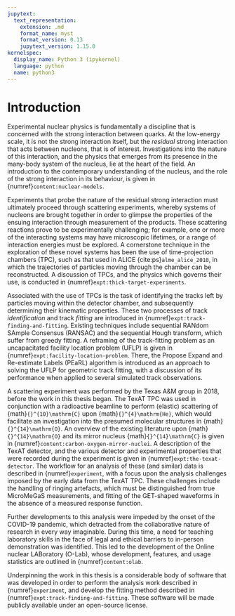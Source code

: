 ```yaml
---
jupytext:
  text_representation:
    extension: .md
    format_name: myst
    format_version: 0.13
    jupytext_version: 1.15.0
kernelspec:
  display_name: Python 3 (ipykernel)
  language: python
  name: python3
---
```


# Introduction

Experimental nuclear physics is fundamentally a discipline that is concerned with the strong interaction between quarks. At the low-energy scale, it is not the strong interaction itself, but the _residual_ strong interaction that acts between nucleons, that is of interest. Investigations into the nature of this interaction, and the physics that emerges from its presence in the many-body system of the nucleus, lie at the heart of the field. An introduction to the contemporary understanding of the nucleus, and the role of the strong interaction in its behaviour, is given in {numref}`content:nuclear-models`.

Experiments that probe the nature of the residual strong interaction must ultimately proceed through scattering experiments, whereby systems of nucleons are brought together in order to glimpse the properties of the ensuing interaction through measurement of the products. These scattering reactions prove to be experimentally challenging; for example, one or more of the interacting systems may have microscopic lifetimes, or a range of interaction energies must be explored. A cornerstone technique in the exploration of these novel systems has been the use of time-projection chambers (TPC), such as that used in ALICE {cite:ps}`alme_alice_2010`, in which the trajectories of particles moving through the chamber can be reconstructed. A discussion of TPCs, and the physics which governs their use, is conducted in {numref}`expt:thick-target-experiments`. 

Associated with the use of TPCs is the task of identifying the tracks left by particles moving within the detector chamber, and subsequently determining their kinematic properties. These two processes of track _identification_ and track _fitting_ are introduced in {numref}`expt:track-finding-and-fitting`. Existing techniques include sequential RANdom SAmple Consensus (RANSAC) and the sequential  Hough transform, which suffer from greedy fitting. A reframing of the track-fitting problem as an uncapacitated facility location problem (UFLP) is given in {numref}`expt:facility-location-problem`. There, the Propose Expand and Re-estimate Labels (PEaRL) algorithm is introduced as an approach to solving the UFLP for geometric track fitting, with a discussion of its performance when applied to several simulated track observations. 

A scattering experiment was performed by the Texas A&M group in 2018, before the work in this thesis began. The TexAT TPC was used in conjunction with a radioactive beamline to perform (elastic) scattering of {math}`{}^{10}\mathrm{C}` upon {math}`{}^{4}\mathrm{He}`, which would facilitate an investigation into the presumed molecular structures in {math}`{}^{14}\mathrm{O}`. An overview of the existing literature upon {math}`{}^{14}\mathrm{O}` and its mirror nucleus {math}`{}^{14}\mathrm{C}`
is given in {numref}`content:carbon-oxygen-mirror-nuclei`. A description of the TexAT detector, and the various detector and experimental properties that were recorded during the experiment is given in {numref}`expt:the-texat-detector`. The workflow for an analysis of these (and similar) data is described in {numref}`experiment`, with a focus upon the analysis challenges imposed by the early data from the TexAT TPC. These challenges include the handling of ringing artefacts, which must be distinguished from true MicroMeGaS measurements, and fitting of the GET-shaped waveforms in the absence of a measured response function. 

Further developments to this analysis were impeded by the onset of the COVID-19 pandemic, which detracted from the collaborative nature of research in every way imaginable. During this time, a need for teaching laboratory skills in the face of legal and ethical barriers to in-person demonstration was identified. This led to the development of the Online nuclear LABoratory (O-Lab), whose development, features, and usage statistics are outlined in {numref}`content:olab`.

Underpinning the work in this thesis is a considerable body of software that was developed in order to perform the analysis work described in {numref}`experiment`, and develop the fitting method described in {numref}`expt:track-finding-and-fitting`. These software will be made publicly available under an open-source license.
